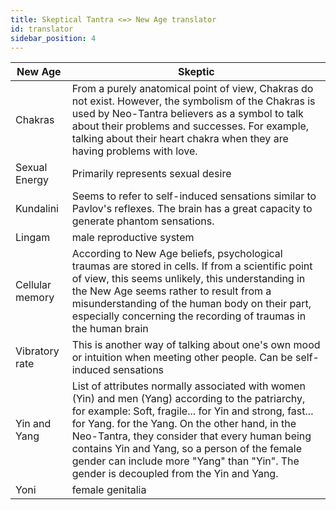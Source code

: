 ```yaml
---
title: Skeptical Tantra <=> New Age translator
id: translator
sidebar_position: 4
---
```


| New Age | Skeptic |
| ----------- | ----------- |
| Chakras      | From a purely anatomical point of view, Chakras do not exist. However, the symbolism of the Chakras is used by Neo-Tantra believers as a symbol to talk about their problems and successes. For example, talking about their heart chakra when they are having problems with love. |
| Sexual Energy | Primarily represents sexual desire |
| Kundalini | Seems to refer to self-induced sensations similar to Pavlov's reflexes. The brain has a great capacity to generate phantom sensations. |
| Lingam | male reproductive system |
|Cellular memory | According to New Age beliefs, psychological traumas are stored in cells. If from a scientific point of view, this seems unlikely, this understanding in the New Age seems rather to result from a misunderstanding of the human body on their part, especially concerning the recording of traumas in the human brain |
| Vibratory rate | This is another way of talking about one's own mood or intuition when meeting other people. Can be self-induced sensations |
| Yin and Yang | List of attributes normally associated with women (Yin) and men (Yang) according to the patriarchy, for example: Soft, fragile... for Yin and strong, fast... for Yang. for the Yang. On the other hand, in the Neo-Tantra, they consider that every human being contains Yin and Yang, so a person of the female gender can include more "Yang" than "Yin". The gender is decoupled from the Yin and Yang. |
| Yoni | female genitalia |
